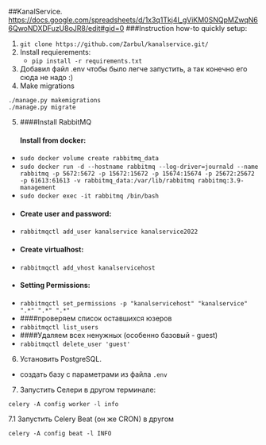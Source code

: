 ##KanalService.
https://docs.google.com/spreadsheets/d/1x3q1Tkj4I_gViKM0SNQpMZwqN66QwoNDXDFuzU8oJR8/edit#gid=0
###Instruction how-to quickly setup:

1. ```git clone https://github.com/Zarbul/kanalservice.git/```
2. Install requierements:
   * ```pip install -r requirements.txt```
3. Добавил файл .env чтобы было легче запустить, а так конечно его сюда не надо :)
4. Make migrations
```
./manage.py makemigrations
./manage.py migrate
```
5. ####Install RabbitMQ
   #### Install from docker:
* ```sudo docker volume create rabbitmq_data```
* ```sudo docker run -d --hostname rabbitmq --log-driver=journald --name rabbitmq -p 5672:5672 -p 15672:15672 -p 15674:15674 -p 25672:25672 -p 61613:61613 -v rabbitmq_data:/var/lib/rabbitmq rabbitmq:3.9-management```
* ```sudo docker exec -it rabbitmq /bin/bash```
* #### Create user and password:
* ```rabbitmqctl add_user kanalservice kanalservice2022```
* #### Create virtualhost:
* ```rabbitmqctl add_vhost kanalservicehost```
* #### Setting Permissions:
* ```rabbitmqctl set_permissions -p "kanalservicehost" "kanalservice" ".*" ".*" ".*"```
* ####проверяем список оставшихся юзеров
* ```rabbitmqctl list_users```
* ####Удаляем всех ненужных (особенно базовый - guest)
* ```rabbitmqctl delete_user 'guest'```
6. Установить PostgreSQL.
* создать базу с параметрами из файла ```.env```

7. Запустить Селери в другом терминале:
```
celery -A config worker -l info
```

7.1 Запустить Celery Beat (он же CRON) в другом
```
celery -A config beat -l INFO
``` 